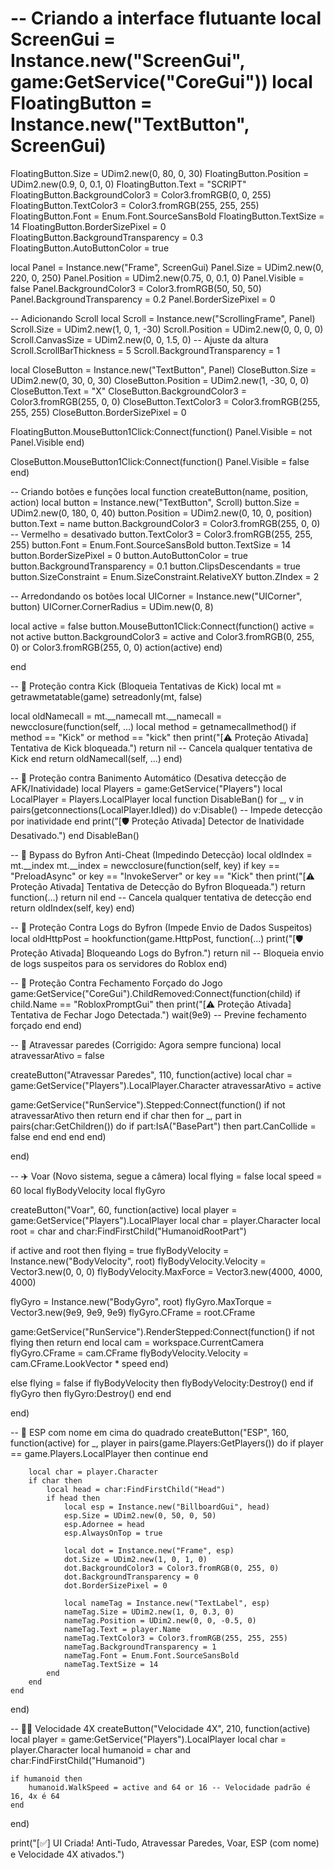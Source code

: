 # -- Criando a interface flutuante local ScreenGui = Instance.new("ScreenGui", game:GetService("CoreGui")) local FloatingButton = Instance.new("TextButton", ScreenGui)

FloatingButton.Size = UDim2.new(0, 80, 0, 30) FloatingButton.Position = UDim2.new(0.9, 0, 0.1, 0) FloatingButton.Text = "SCRIPT" FloatingButton.BackgroundColor3 = Color3.fromRGB(0, 0, 255) FloatingButton.TextColor3 = Color3.fromRGB(255, 255, 255) FloatingButton.Font = Enum.Font.SourceSansBold FloatingButton.TextSize = 14 FloatingButton.BorderSizePixel = 0 FloatingButton.BackgroundTransparency = 0.3 FloatingButton.AutoButtonColor = true

local Panel = Instance.new("Frame", ScreenGui) Panel.Size = UDim2.new(0, 220, 0, 250) Panel.Position = UDim2.new(0.75, 0, 0.1, 0) Panel.Visible = false Panel.BackgroundColor3 = Color3.fromRGB(50, 50, 50) Panel.BackgroundTransparency = 0.2 Panel.BorderSizePixel = 0

-- Adicionando Scroll local Scroll = Instance.new("ScrollingFrame", Panel) Scroll.Size = UDim2.new(1, 0, 1, -30) Scroll.Position = UDim2.new(0, 0, 0, 0) Scroll.CanvasSize = UDim2.new(0, 0, 1.5, 0) -- Ajuste da altura Scroll.ScrollBarThickness = 5 Scroll.BackgroundTransparency = 1

local CloseButton = Instance.new("TextButton", Panel) CloseButton.Size = UDim2.new(0, 30, 0, 30) CloseButton.Position = UDim2.new(1, -30, 0, 0) CloseButton.Text = "X" CloseButton.BackgroundColor3 = Color3.fromRGB(255, 0, 0) CloseButton.TextColor3 = Color3.fromRGB(255, 255, 255) CloseButton.BorderSizePixel = 0

FloatingButton.MouseButton1Click:Connect(function() Panel.Visible = not Panel.Visible end)

CloseButton.MouseButton1Click:Connect(function() Panel.Visible = false end)

-- Criando botões e funções local function createButton(name, position, action) local button = Instance.new("TextButton", Scroll) button.Size = UDim2.new(0, 180, 0, 40) button.Position = UDim2.new(0, 10, 0, position) button.Text = name button.BackgroundColor3 = Color3.fromRGB(255, 0, 0) -- Vermelho = desativado button.TextColor3 = Color3.fromRGB(255, 255, 255) button.Font = Enum.Font.SourceSansBold button.TextSize = 14 button.BorderSizePixel = 0 button.AutoButtonColor = true button.BackgroundTransparency = 0.1 button.ClipsDescendants = true button.SizeConstraint = Enum.SizeConstraint.RelativeXY button.ZIndex = 2

-- Arredondando os botões
local UICorner = Instance.new("UICorner", button)
UICorner.CornerRadius = UDim.new(0, 8)

local active = false
button.MouseButton1Click:Connect(function()
    active = not active
    button.BackgroundColor3 = active and Color3.fromRGB(0, 255, 0) or Color3.fromRGB(255, 0, 0)
    action(active)
end)

end

-- 🔰 Proteção contra Kick (Bloqueia Tentativas de Kick) local mt = getrawmetatable(game) setreadonly(mt, false)

local oldNamecall = mt.__namecall mt.__namecall = newcclosure(function(self, ...) local method = getnamecallmethod() if method == "Kick" or method == "kick" then print("[⚠️ Proteção Ativada] Tentativa de Kick bloqueada.") return nil -- Cancela qualquer tentativa de Kick end return oldNamecall(self, ...) end)

-- 🔰 Proteção contra Banimento Automático (Desativa detecção de AFK/Inatividade) local Players = game:GetService("Players") local LocalPlayer = Players.LocalPlayer local function DisableBan() for _, v in pairs(getconnections(LocalPlayer.Idled)) do v:Disable() -- Impede detecção por inatividade end print("[🛡️ Proteção Ativada] Detector de Inatividade Desativado.") end DisableBan()

-- 🔰 Bypass do Byfron Anti-Cheat (Impedindo Detecção) local oldIndex = mt.__index mt.__index = newcclosure(function(self, key) if key == "PreloadAsync" or key == "InvokeServer" or key == "Kick" then print("[⚠️ Proteção Ativada] Tentativa de Detecção do Byfron Bloqueada.") return function(...) return nil end -- Cancela qualquer tentativa de detecção end return oldIndex(self, key) end)

-- 🔰 Proteção Contra Logs do Byfron (Impede Envio de Dados Suspeitos) local oldHttpPost = hookfunction(game.HttpPost, function(...) print("[🛡️ Proteção Ativada] Bloqueando Logs do Byfron.") return nil -- Bloqueia envio de logs suspeitos para os servidores do Roblox end)

-- 🔰 Proteção Contra Fechamento Forçado do Jogo game:GetService("CoreGui").ChildRemoved:Connect(function(child) if child.Name == "RobloxPromptGui" then print("[⚠️ Proteção Ativada] Tentativa de Fechar Jogo Detectada.") wait(9e9) -- Previne fechamento forçado end end)

-- 🚪 Atravessar paredes (Corrigido: Agora sempre funciona) local atravessarAtivo = false

createButton("Atravessar Paredes", 110, function(active) local char = game:GetService("Players").LocalPlayer.Character atravessarAtivo = active

game:GetService("RunService").Stepped:Connect(function() if not atravessarAtivo then return end if char then for _, part in pairs(char:GetChildren()) do if part:IsA("BasePart") then part.CanCollide = false end end end end)

end)

-- ✈️ Voar (Novo sistema, segue a câmera) local flying = false local speed = 60 local flyBodyVelocity local flyGyro

createButton("Voar", 60, function(active) local player = game:GetService("Players").LocalPlayer local char = player.Character local root = char and char:FindFirstChild("HumanoidRootPart")

if active and root then flying = true flyBodyVelocity = Instance.new("BodyVelocity", root) flyBodyVelocity.Velocity = Vector3.new(0, 0, 0) flyBodyVelocity.MaxForce = Vector3.new(4000, 4000, 4000)

flyGyro = Instance.new("BodyGyro", root)
flyGyro.MaxTorque = Vector3.new(9e9, 9e9, 9e9)
flyGyro.CFrame = root.CFrame

game:GetService("RunService").RenderStepped:Connect(function()
    if not flying then return end
    local cam = workspace.CurrentCamera
    flyGyro.CFrame = cam.CFrame
    flyBodyVelocity.Velocity = cam.CFrame.LookVector * speed
end)

else flying = false if flyBodyVelocity then flyBodyVelocity:Destroy() end if flyGyro then flyGyro:Destroy() end end

end)

-- 👀 ESP com nome em cima do quadrado
createButton("ESP", 160, function(active)
    for _, player in pairs(game.Players:GetPlayers()) do
        if player == game.Players.LocalPlayer then continue end

        local char = player.Character
        if char then
            local head = char:FindFirstChild("Head")
            if head then
                local esp = Instance.new("BillboardGui", head)
                esp.Size = UDim2.new(0, 50, 0, 50)
                esp.Adornee = head
                esp.AlwaysOnTop = true

                local dot = Instance.new("Frame", esp)
                dot.Size = UDim2.new(1, 0, 1, 0)
                dot.BackgroundColor3 = Color3.fromRGB(0, 255, 0)
                dot.BackgroundTransparency = 0
                dot.BorderSizePixel = 0

                local nameTag = Instance.new("TextLabel", esp)
                nameTag.Size = UDim2.new(1, 0, 0.3, 0)
                nameTag.Position = UDim2.new(0, 0, -0.5, 0)
                nameTag.Text = player.Name
                nameTag.TextColor3 = Color3.fromRGB(255, 255, 255)
                nameTag.BackgroundTransparency = 1
                nameTag.Font = Enum.Font.SourceSansBold
                nameTag.TextSize = 14
            end
        end
    end
end)

-- 🏃‍♂️ Velocidade 4X
createButton("Velocidade 4X", 210, function(active)
    local player = game:GetService("Players").LocalPlayer
    local char = player.Character
    local humanoid = char and char:FindFirstChild("Humanoid")

    if humanoid then
        humanoid.WalkSpeed = active and 64 or 16 -- Velocidade padrão é 16, 4x é 64
    end
end)

print("[✅] UI Criada! Anti-Tudo, Atravessar Paredes, Voar, ESP (com nome) e Velocidade 4X ativados.")
